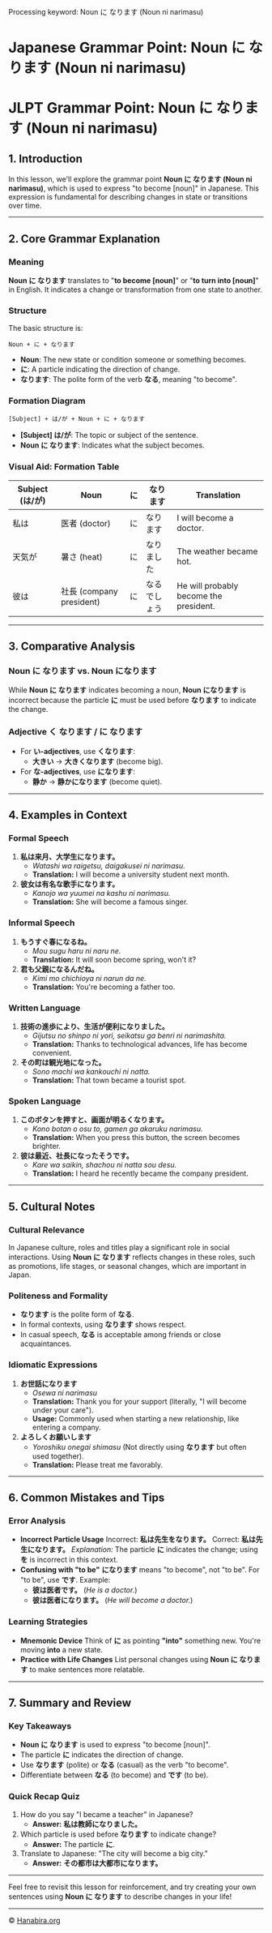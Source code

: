 Processing keyword: Noun に なります (Noun ni narimasu)
# Japanese Grammar Point: Noun に なります (Noun ni narimasu)
# JLPT Grammar Point: Noun に なります (Noun ni narimasu)
## 1. Introduction
In this lesson, we'll explore the grammar point **Noun に なります (Noun ni narimasu)**, which is used to express "to become [noun]" in Japanese. This expression is fundamental for describing changes in state or transitions over time.

---
## 2. Core Grammar Explanation
### Meaning
**Noun に なります** translates to "**to become [noun]**" or "**to turn into [noun]**" in English. It indicates a change or transformation from one state to another.
### Structure
The basic structure is:
```plaintext
Noun + に + なります
```
- **Noun**: The new state or condition someone or something becomes.
- **に**: A particle indicating the direction of change.
- **なります**: The polite form of the verb **なる**, meaning "to become".
### Formation Diagram
```plaintext
[Subject] + は/が + Noun + に + なります
```
- **[Subject] は/が**: The topic or subject of the sentence.
- **Noun に なります**: Indicates what the subject becomes.
### Visual Aid: Formation Table
| Subject (は/が) | Noun            | に | なります      | Translation                            |
|----------------|-----------------|----|--------------|----------------------------------------|
| 私は           | 医者 (doctor)    | に | なります      | I will become a doctor.                |
| 天気が         | 暑さ (heat)       | に | なりました    | The weather became hot.                |
| 彼は           | 社長 (company president) | に | なるでしょう | He will probably become the president. |
---
## 3. Comparative Analysis
### Noun に なります vs. Noun になります
While **Noun に なります** indicates becoming a noun, **Noun になります** is incorrect because the particle **に** must be used before **なります** to indicate the change.
### Adjective く なります / に なります
- For **い-adjectives**, use **くなります**:
  - **大きい** → **大きくなります** (become big).
- For **な-adjectives**, use **になります**:
  - **静か** → **静かになります** (become quiet).
---
## 4. Examples in Context
### Formal Speech
1. **私は来月、大学生になります。**
   - *Watashi wa raigetsu, daigakusei ni narimasu.*
   - **Translation:** I will become a university student next month.
2. **彼女は有名な歌手になります。**
   - *Kanojo wa yuumei na kashu ni narimasu.*
   - **Translation:** She will become a famous singer.
### Informal Speech
1. **もうすぐ春になるね。**
   - *Mou sugu haru ni naru ne.*
   - **Translation:** It will soon become spring, won't it?
2. **君も父親になるんだね。**
   - *Kimi mo chichioya ni narun da ne.*
   - **Translation:** You're becoming a father too.
### Written Language
1. **技術の進歩により、生活が便利になりました。**
   - *Gijutsu no shinpo ni yori, seikatsu ga benri ni narimashita.*
   - **Translation:** Thanks to technological advances, life has become convenient.
2. **その町は観光地になった。**
   - *Sono machi wa kankouchi ni natta.*
   - **Translation:** That town became a tourist spot.
### Spoken Language
1. **このボタンを押すと、画面が明るくなります。**
   - *Kono botan o osu to, gamen ga akaruku narimasu.*
   - **Translation:** When you press this button, the screen becomes brighter.
2. **彼は最近、社長になったそうです。**
   - *Kare wa saikin, shachou ni natta sou desu.*
   - **Translation:** I heard he recently became the company president.
---
## 5. Cultural Notes
### Cultural Relevance
In Japanese culture, roles and titles play a significant role in social interactions. Using **Noun に なります** reflects changes in these roles, such as promotions, life stages, or seasonal changes, which are important in Japan.
### Politeness and Formality
- **なります** is the polite form of **なる**.
- In formal contexts, using **なります** shows respect.
- In casual speech, **なる** is acceptable among friends or close acquaintances.
### Idiomatic Expressions
1. **お世話になります**
   - *Osewa ni narimasu*
   - **Translation:** Thank you for your support (literally, "I will become under your care").
   - **Usage:** Commonly used when starting a new relationship, like entering a company.
2. **よろしくお願いします**
   - *Yoroshiku onegai shimasu* (Not directly using **なります** but often used together).
   - **Translation:** Please treat me favorably.
---
## 6. Common Mistakes and Tips
### Error Analysis
- **Incorrect Particle Usage**
  Incorrect: **私は先生をなります。**
  Correct: **私は先生になります。**
  *Explanation:* The particle **に** indicates the change; using **を** is incorrect in this context.
- **Confusing with "to be"**
  **になります** means "to become", not "to be". For "to be", use **です**.
  Example:
  - **彼は医者です。** (*He is a doctor.*)
  - **彼は医者になります。** (*He will become a doctor.*)
### Learning Strategies
- **Mnemonic Device**
  Think of **に** as pointing **"into"** something new. You're moving **into** a new state.
- **Practice with Life Changes**
  List personal changes using **Noun に なります** to make sentences more relatable.
---
## 7. Summary and Review
### Key Takeaways
- **Noun に なります** is used to express "to become [noun]".
- The particle **に** indicates the direction of change.
- Use **なります** (polite) or **なる** (casual) as the verb "to become".
- Differentiate between **なる** (to become) and **です** (to be).
### Quick Recap Quiz
1. How do you say "I became a teacher" in Japanese?
   - **Answer:** **私は教師になりました。**
2. Which particle is used before **なります** to indicate change?
   - **Answer:** The particle **に**.
3. Translate to Japanese: "The city will become a big city."
   - **Answer:** **その都市は大都市になります。**
---
Feel free to revisit this lesson for reinforcement, and try creating your own sentences using **Noun に なります** to describe changes in your life!


---

© [Hanabira.org](https://hanabira.org)
